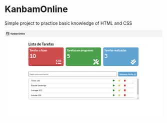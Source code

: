 # KanbamOnline
Simple project to practice basic knowledge of HTML and CSS

![HOME](https://github.com/lucavini/KanbamOnline/blob/main/img/screenShotKanban.png)
